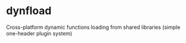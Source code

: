 dynfload
========

Cross-platform dynamic functions loading from shared libraries (simple one-header plugin system)
